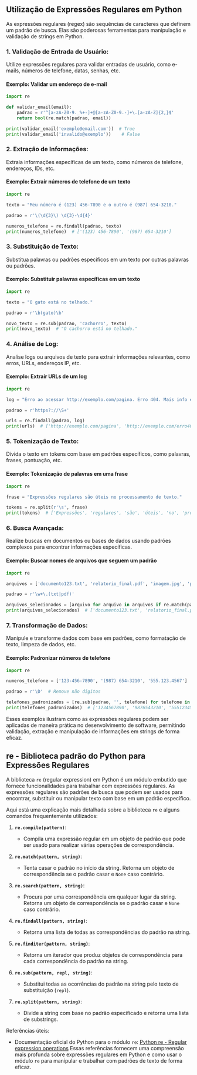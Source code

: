 ## Utilização de Expressões Regulares em Python

As expressões regulares (regex) são sequências de caracteres que definem um padrão de busca. Elas são poderosas ferramentas para manipulação e validação de strings em Python.

### 1. **Validação de Entrada de Usuário:**

Utilize expressões regulares para validar entradas de usuário, como e-mails, números de telefone, datas, senhas, etc.

#### Exemplo: Validar um endereço de e-mail
```python
import re

def validar_email(email):
    padrao = r'^[a-zA-Z0-9._%+-]+@[a-zA-Z0-9.-]+\.[a-zA-Z]{2,}$'
    return bool(re.match(padrao, email))

print(validar_email('exemplo@email.com'))  # True
print(validar_email('invalido@exemplo'))    # False
```

### 2. **Extração de Informações:**

Extraia informações específicas de um texto, como números de telefone, endereços, IDs, etc.

#### Exemplo: Extrair números de telefone de um texto
```python
import re

texto = "Meu número é (123) 456-7890 e o outro é (987) 654-3210."

padrao = r'\(\d{3}\) \d{3}-\d{4}'

numeros_telefone = re.findall(padrao, texto)
print(numeros_telefone)  # ['(123) 456-7890', '(987) 654-3210']
```

### 3. **Substituição de Texto:**

Substitua palavras ou padrões específicos em um texto por outras palavras ou padrões.

#### Exemplo: Substituir palavras específicas em um texto
```python
import re

texto = "O gato está no telhado."

padrao = r'\b(gato)\b'

novo_texto = re.sub(padrao, 'cachorro', texto)
print(novo_texto)  # "O cachorro está no telhado."
```

### 4. **Análise de Log:**

Analise logs ou arquivos de texto para extrair informações relevantes, como erros, URLs, endereços IP, etc.

#### Exemplo: Extrair URLs de um log
```python
import re

log = "Erro ao acessar http://exemplo.com/pagina. Erro 404. Mais info em http://exemplo.com/erro404."

padrao = r'https?://\S+'

urls = re.findall(padrao, log)
print(urls)  # ['http://exemplo.com/pagina', 'http://exemplo.com/erro404']
```

### 5. **Tokenização de Texto:**

Divida o texto em tokens com base em padrões específicos, como palavras, frases, pontuação, etc.

#### Exemplo: Tokenização de palavras em uma frase
```python
import re

frase = "Expressões regulares são úteis no processamento de texto."

tokens = re.split(r'\s', frase)
print(tokens)  # ['Expressões', 'regulares', 'são', 'úteis', 'no', 'processamento', 'de', 'texto.']
```

### 6. **Busca Avançada:**

Realize buscas em documentos ou bases de dados usando padrões complexos para encontrar informações específicas.

#### Exemplo: Buscar nomes de arquivos que seguem um padrão
```python
import re

arquivos = ['documento123.txt', 'relatorio_final.pdf', 'imagem.jpg', 'planilha.xls']

padrao = r'\w+\.(txt|pdf)'

arquivos_selecionados = [arquivo for arquivo in arquivos if re.match(padrao, arquivo)]
print(arquivos_selecionados)  # ['documento123.txt', 'relatorio_final.pdf']
```

### 7. **Transformação de Dados:**

Manipule e transforme dados com base em padrões, como formatação de texto, limpeza de dados, etc.

#### Exemplo: Padronizar números de telefone
```python
import re

numeros_telefone = ['123-456-7890', '(987) 654-3210', '555.123.4567']

padrao = r'\D'  # Remove não dígitos

telefones_padronizados = [re.sub(padrao, '', telefone) for telefone in numeros_telefone]
print(telefones_padronizados)  # ['1234567890', '9876543210', '5551234567']
```

Esses exemplos ilustram como as expressões regulares podem ser aplicadas de maneira prática no desenvolvimento de software, permitindo validação, extração e manipulação de informações em strings de forma eficaz.

## re - Biblioteca padrão do Python para Expressões Regulares

A biblioteca `re` (regular expression) em Python é um módulo embutido que fornece funcionalidades para trabalhar com expressões regulares. As expressões regulares são padrões de busca que podem ser usados para encontrar, substituir ou manipular texto com base em um padrão específico.

Aqui está uma explicação mais detalhada sobre a biblioteca `re` e alguns comandos frequentemente utilizados:

1. **`re.compile(pattern)`**:
   - Compila uma expressão regular em um objeto de padrão que pode ser usado para realizar várias operações de correspondência.

2. **`re.match(pattern, string)`**:
   - Tenta casar o padrão no início da string. Retorna um objeto de correspondência se o padrão casar e `None` caso contrário.

3. **`re.search(pattern, string)`**:
   - Procura por uma correspondência em qualquer lugar da string. Retorna um objeto de correspondência se o padrão casar e `None` caso contrário.

4. **`re.findall(pattern, string)`**:
   - Retorna uma lista de todas as correspondências do padrão na string.

5. **`re.finditer(pattern, string)`**:
   - Retorna um iterador que produz objetos de correspondência para cada correspondência do padrão na string.

6. **`re.sub(pattern, repl, string)`**:
   - Substitui todas as ocorrências do padrão na string pelo texto de substituição (`repl`).

7. **`re.split(pattern, string)`**:
   - Divide a string com base no padrão especificado e retorna uma lista de substrings.

Referências úteis:
- Documentação oficial do Python para o módulo `re`: [Python re - Regular expression operations](https://docs.python.org/pt-br/3/library/re.html#writing-a-tokenizer)
Essas referências fornecem uma compreensão mais profunda sobre expressões regulares em Python e como usar o módulo `re` para manipular e trabalhar com padrões de texto de forma eficaz.
